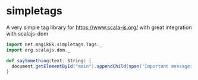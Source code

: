 # simpletags

A very simple tag library for https://www.scala-js.org/ with great integration with scalajs-dom

```scala
import net.magik6k.simpletags.Tags._
import org.scalajs.dom._

def saySomething(text: String) {
  document.getElementById("main").appendChild(span("Important message: ", strong(text)))
}
```
